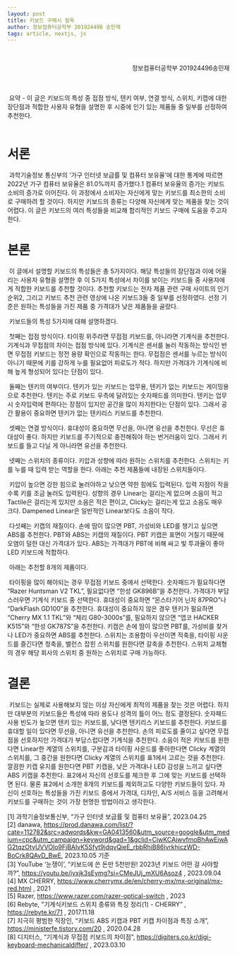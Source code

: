 ```yaml
---
layout: post
title: 키보드 구매시 필독
author: 정보컴퓨터공학부 201924496 송민재
tags: article, nextjs, js
---
```


<br><div style="text-align: right"> 정보컴퓨터공학부 201924496송민재 </div><br><br>

&nbsp;요약 - 이 글은 키보드의 특성 중 접점 방식, 텐키 여부, 연결 방식, 스위치, 키캡에 대한 장단점과 적합한 사용자 유형을 설명한 후 시중에 인기 있는 제품들 중 일부를 선정하여 추천한다.<br><br>

# 서론

&nbsp;과학기술정보 통신부의 ‘가구 인터넷 보급률 및 컴퓨터 보유율’에 대한 통계에 따르면 2022년 가구 컴퓨터 보유율은 81.0%까지 증가했다.1  컴퓨터 보유율의 증가는 키보드 소비의 증가로 이어진다. 이 과정에서 소비자는 자신에게 맞는 키보드를 최소한의 소비로 구매하려 할 것이다. 하지만 키보드의 종류는 다양해 자신에게 맞는 제품을 찾는 것이 어렵다. 이 글은 키보드의 여러 특성들을 비교해 합리적인 키보드 구매에 도움을 주고자 한다.


# 본론

&nbsp;이 글에서 설명할 키보드의 특성들은 총 5가지이다. 해당 특성들의 장단점과 이에 어울리는 사용자 유형을 설명한 후 이 5가지 특성에서 차이를 보이는 키보드들 중 사용자에게 적합한 키보드를 추천할 것이다. 추천할 키보드는 전자 제품 관련 구매 사이트의 인기순위2, 그리고 키보드 추천 관련 영상에 나온 키보드3들 중 일부를 선정하였다. 선정 기준은 원하는 특성들을 가진 제품 중 가격대가 낮은 제품들을 골랐다.

&nbsp;키보드들의 특성 5가지에 대해 설명하겠다.

&nbsp;첫째는 접점 방식이다. 타이핑 위주라면 무접점 키보드를, 아니라면 기계식을 추천한다. 기계식과 무접점의 차이는 접점 방식에 있다. 기계식은 센서를 눌러 작동하는 방식인 반면 무접점 키보드는 정전 용량 확인으로 작동하는 한다. 무접점은 센서를 누르는 방식이 아니기 때문에 키를 강하게 누를 필요없어 피로도가 적다. 하지만 가격대가 기계식에 비해 높게 형성되어 있다는 단점이 있다.

&nbsp;둘째는 텐키의 여부이다. 텐키가 있는 키보드는 업무용, 텐키가 없는 키보드는 게이밍용으로 추천한다. 텐키는 주로 키보드 우측에 달려있는 숫자패드를 의미한다. 텐키는 업무시 숫자입력에 편하다는 장점이 있지만 공간을 많이 차지한다는 단점이 있다. 그래서 공간 활용이 중요하면 텐키가 없는 텐키리스 키보드를 추천한다.

&nbsp;셋째는 연결 방식이다. 휴대성이 중요하면 무선을, 아니면 유선을 추천한다. 무선은 휴대성이 좋다. 하지만 키보드를 주기적으로 충전해줘야 하는 번거러움이 있다. 그래서 키보드를 들고 다닐 게 아니라면 유선을 추천한다.

&nbsp;넷째는 스위치의 종류이다. 키압과 성향에 따라 원하는 스위치를 추천한다. 스위치는 키를 누를 때 입력 받는 역할을 한다. 아래는 추천 제품들에 내장된 스위치들이다.

&nbsp;키압이 높으면 강한 힘으로 눌러야하고 낮으면 약한 힘에도 입력된다. 입력 지점이 작을수록 키를 조금 눌러도 입력된다. 성향의 경우 Linear는 걸리는게 없으며 소음이 적고 Tactile은 걸리는게 있지만 소음은 적은 편이고, Clicky는 걸리는게 있고 소음도 매우 크다. Dampened Linear은 일반적인 Linear보다도 소음이 작다. 

&nbsp;다섯째는 키캡의 재질이다. 손에 땀이 많으면 PBT, 가성비와 LED를 챙기고 싶으면 ABS를 추천한다. PBT와 ABS는 키캡의 재질이다. PBT 키캡은 표면이 거칠기 때문에 오염이 덜한 대신 가격대가 있다. ABS는 가격대가 PBT에 비해 싸고 빛 투과율이 좋아 LED 키보드에 적합하다. 

&nbsp;아래는 추천할 8개의 제품이다.

&nbsp;타이핑을 많이 해야되는 경우 무접점 키보드 중에서 선택한다. 숫자패드가 필요하다면 “Razer Huntsman V2 TKL”, 필요없다면 “한성 GK896B”을 추천한다. 가격대가 부담스러우면 기계식 키보드 중 선택한다. 휴대성이 중요하면 “몬스타기어 닌자 87PRO”나 “DarkFlash GD100”을 추천한다. 휴대성이 중요하지 않은 경우 텐키가 필요하면 “Cherry MX 1.1 TKL”와 “체리 G80-3000s”를, 필요하지 않으면  “앱코 HACKER K515”와 “한성 GK787S”을 추천한다. 키캡은 손에 땀이 많으면 PBT를, 가성비를 찾거나 LED가 중요하면 ABS를 추천한다. 스위치는 조용함이 우선이면 적축을, 타이핑 사운드를 즐긴다면 청축을, 밸런스 잡힌 스위치를 원한다면 갈축을 추천한다. 스위치 교체형의 경우 해당 회사의 스위치 중 원하는 스위치로 구매 가능하다.

 
# 결론 

&nbsp;키보드는 실제로 사용해보지 않는 이상 자신에게 최적의 제품을 찾는 것은 어렵다. 하지만 대부분의 키보드들은 특성에 따라 용도나 성격의 틀이 어느 정도 결정된다. 숫자패드 사용 빈도가 높으면 텐키 있는 키보드를, 낮다면 텐키리스 키보드를 추천한다. 키보드를 휴대할 일이 있다면 무선을, 아니면 유선을 추천한다. 손의 피로도를 줄이고 싶다면 무접점을 선호하지만 가격대가 부담스럽다면 기계식을 추천한다. 소음이 적은 키보드를 원한다면 Linear한 계열의 스위치를, 구분감과 타이핑 사운드를 좋아한다면 Clicky 계열의 스위치를, 그 중간을 원한다면 Clicky 계열의 스위치를 표1에서 고르는 것을 추천한다. 깔끔한 키캡 유지를 원한다면 PBT 키캡을, 낮은 가격대나 LED 감성을 느끼고 싶다면 ABS 키캡을 추천한다. 표2에서 자신의 선호도를 체크한 후 그에 맞는 키보드를 선택하면 된다. 물론 표2에서 소개한 8개의 키보드를 제외하고도 다양한 키보드들이 있다. 자신이 선호하는 특성들을 가진 키보드 중에서 가격대, 디자인, A/S 서비스 등을 고려해서 키보드를 구매하는 것이 가장 현명한 방법이라고 생각한다.

[1] 과학기술정보통신부, “가구 인터넷 보급률 및 컴퓨터 보유율”, 2023.04.25<br>
[2] danawa, <https://prod.danawa.com/list/?cate=112782&src=adwords&kw=GA0413560&utm_source=google&utm_medium=cpc&utm_campaign=keyword&gad=1&gclid=CjwKCAjwvfmoBhAwEiwAG2tqzOtyUVVOlo9FjBAIvK5Sfyt9jdqvQieE_rbbRhiB86lvrkhjczWD-BoCrk8QAvD_BwE>, 2023.10.05 기준<br>
[3] YouTube ‘눈쟁이’, “키보드에 쓴 돈만 5천만원! 2023년 키보드 어떤 걸 사야할까?”, <https://youtu.be/iyxjk3sEymg?si=CMeJUj_mXU6Asoz4> , 2023.09.04<br>
[4] MX CHERRY, <https://www.cherrymx.de/en/cherry-mx/mx-original/mx-red.html> , 2021<br>
[5] Razer, <https://www.razer.com/razer-optical-switch> , 2023<br>
[6] Rebyte, ”기계식키보드 스위치 종류와 특징 정리(1) - CHERRY” , <https://rebyte.kr/71> , 2017.11.18<br>
[7] 지극히 평범한 직장인, “키보드 ABS 키캡과 PBT 키캡 차이점과 특징 소개”, <https://ministerfe.tistory.com/20> , 2020.04.28<br>
[8] 디지터스, “기계식과 무접점 키보드의 차이점”, <https://digiters.co.kr/digi-keyboard-mechanicaldiffer/> , 2023.03.10<br>
